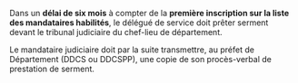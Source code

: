 Dans un **délai de six mois** à compter de la **première inscription sur la liste des mandataires habilités**, le délégué de service doit prêter serment devant le tribunal judiciaire du chef-lieu de département.
<br/>

Le mandataire judiciaire doit par la suite transmettre, au préfet de Département (DDCS ou DDCSPP), une copie de son procès-verbal de prestation de serment.
